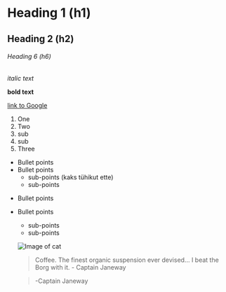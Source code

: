 # Heading 1 (h1)
## Heading 2 (h2)
###### Heading 6 (h6)

*italic text* 

**bold text**

[link to Google](http://google.com)

1. One
2. Two
  1. sub
  1. sub
3. Three

* Bullet points
* Bullet points
  * sub-points (kaks tühikut ette)
  * sub-points

- Bullet points
- Bullet points
  - sub-points
  - sub-points
  
  ![Image of cat](https://octodex.github.com/images/yaktocat.png)
  
  > Coffee. The finest organic suspension ever devised... I beat the Borg with it. - Captain Janeway
  
  > -Captain Janeway
